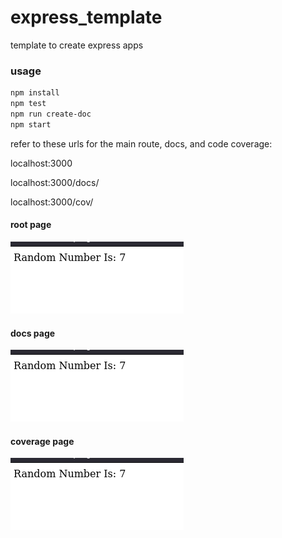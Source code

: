 # express_template

template to create express apps

### usage

```bash
npm install
npm test
npm run create-doc
npm start
```

refer to these urls for the main route, docs, and code coverage:

localhost:3000

localhost:3000/docs/

localhost:3000/cov/



#### root page
![](https://github.com/KiLJ4EdeN/express_template/blob/master/imgs/root.png)
#### docs page
![](https://github.com/KiLJ4EdeN/express_template/blob/master/imgs/root.png)
#### coverage page
![](https://github.com/KiLJ4EdeN/express_template/blob/master/imgs/root.png)
